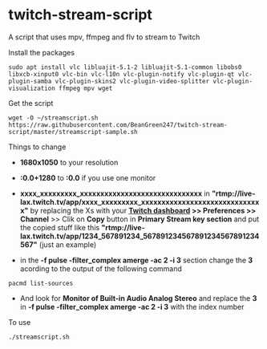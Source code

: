# twitch-stream-script
A script that uses mpv, ffmpeg and flv to stream to Twitch

Install the packages
```
sudo apt install vlc libluajit-5.1-2 libluajit-5.1-common libobs0 libxcb-xinput0 vlc-bin vlc-l10n vlc-plugin-notify vlc-plugin-qt vlc-plugin-samba vlc-plugin-skins2 vlc-plugin-video-splitter vlc-plugin-visualization ffmpeg mpv wget
```
Get the script
```
wget -O ~/streamscript.sh https://raw.githubusercontent.com/BeanGreen247/twitch-stream-script/master/streamscript-sample.sh
```
Things to change
* **1680x1050** to your resolution
* **:0.0+1280** to **:0.0** if you use one monitor
* **xxxx_xxxxxxxxx_xxxxxxxxxxxxxxxxxxxxxxxxxxxxxx** in **"rtmp://live-lax.twitch.tv/app/xxxx_xxxxxxxxx_xxxxxxxxxxxxxxxxxxxxxxxxxxxxxx"** by replacing the Xs with your **[Twitch dashboard](https://dashboard.twitch.tv/) >> Preferences >> Channel** >> Clik on **Copy** button in **Primary Stream key section** and put the copied stuff like this **"rtmp://live-lax.twitch.tv/app/1234_567891234_567891234567891234567891234567"** (just an example)

* in the **-f pulse -filter_complex amerge -ac 2 -i 3** section change the **3** acording to the output of the following command
```
pacmd list-sources
```
* And look for **Monitor of Built-in Audio Analog Stereo** and replace the **3** in **-f pulse -filter_complex amerge -ac 2 -i 3** with the index number

To use
```
./streamscript.sh
```
